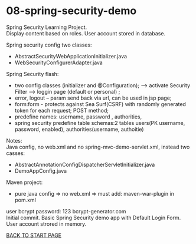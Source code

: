 # 08-spring-security-demo
Spring Security Learning Project.  
Display content based on roles. User account stored in database.  
  
  
    
Spring security config two classes:  
  - AbstractSecurityWebApplicationInitializer.java  
  - WebSecurityConfigurerAdapter.java  

Spring Security flash: 
 - two config classes (initializer and @Configuration); --> activate Security Filter --> loggin page (default or personal) ;
 - error, logout – param send back via url, can be used in jsp page;
 - form:form - protects  against Sea Surf(CSRF) with randomly generated token for each request; POST method;
 - predefine names: username, password , authorities,  
 - spring security predefine table schemas:2 tables users(PK username, password, enabled), authorities(username, authoitie)  
 
 

Notes:  
Java config, no web.xml and no spring-mvc-demo-servlet.xml, instead two casses:  
  - AbstractAnnotationConfigDispatcherServletInitializer.java  
  - DemoAppConfig.java  

Maven project:  
  - pure java config => no web.xml => must add: maven-war-plugin in pom.xml  

user bcrypt password: 123  bcrypt-generator.com  
Initial commit. Basic Spring Security demo app with Default Login Form. User account strored in memory.  

[BACK TO START PAGE](https://github.com/FlorescuAndrei/Start.git) 

